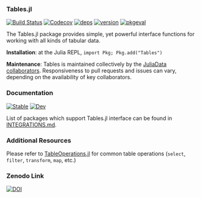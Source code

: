 ### Tables.jl

[![Build Status](https://github.com/JuliaData/Tables.jl/workflows/CI/badge.svg)](https://github.com/JuliaData/Tables.jl/actions?query=workflow%3ACI+branch%3Amaster)
[![Codecov](https://codecov.io/gh/JuliaData/Tables.jl/branch/master/graph/badge.svg)](https://codecov.io/gh/JuliaData/Tables.jl)
[![deps](https://juliahub.com/docs/Tables/deps.svg)](https://juliahub.com/ui/Packages/Tables/Z804B?t=2)
[![version](https://juliahub.com/docs/Tables/version.svg)](https://juliahub.com/ui/Packages/Tables/Z804B)
[![pkgeval](https://juliahub.com/docs/Tables/pkgeval.svg)](https://juliahub.com/ui/Packages/Tables/Z804B)

The Tables.jl package provides simple, yet powerful interface functions for working with all kinds of tabular data.

**Installation**: at the Julia REPL, `import Pkg; Pkg.add("Tables")`

**Maintenance**: Tables is maintained collectively by the [JuliaData collaborators](https://github.com/orgs/JuliaData/people).
Responsiveness to pull requests and issues can vary, depending on the availability of key collaborators.

### Documentation

[![Stable](https://img.shields.io/badge/docs-stable-blue.svg)](https://juliadata.github.io/Tables.jl/stable)
[![Dev](https://img.shields.io/badge/docs-dev-blue.svg)](https://juliadata.github.io/Tables.jl/dev)

List of packages which support Tables.jl interface can be found in [INTEGRATIONS.md](INTEGRATIONS.md).

### Additional Resources

Please refer to [TableOperations.jl](https://github.com/JuliaData/TableOperations.jl) for common table operations (`select`, `filter`, `transform`, `map`, etc.)

### Zenodo Link

[![DOI](https://zenodo.org/badge/DOI/10.5281/zenodo.4458977.svg)](https://doi.org/10.5281/zenodo.4458977)
